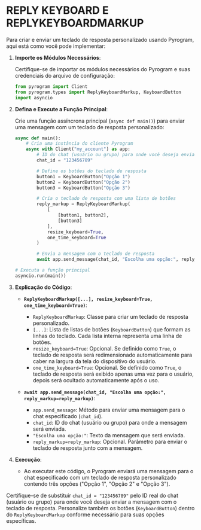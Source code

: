 # REPLY KEYBOARD E REPLYKEYBOARDMARKUP
Para criar e enviar um teclado de resposta personalizado usando Pyrogram, aqui está como você pode implementar:

1. **Importe os Módulos Necessários**:

   Certifique-se de importar os módulos necessários do Pyrogram e suas credenciais do arquivo de configuração:

   ```python
   from pyrogram import Client
   from pyrogram.types import ReplyKeyboardMarkup, KeyboardButton
   import asyncio
   ```

2. **Defina e Execute a Função Principal**:

   Crie uma função assíncrona principal (`async def main()`) para enviar uma mensagem com um teclado de resposta personalizado:

   ```python
   async def main():
       # Cria uma instância do cliente Pyrogram
       async with Client("my_account") as app:
           # ID do chat (usuário ou grupo) para onde você deseja enviar a mensagem
           chat_id = "123456789"

           # Define os botões do teclado de resposta
           button1 = KeyboardButton("Opção 1")
           button2 = KeyboardButton("Opção 2")
           button3 = KeyboardButton("Opção 3")

           # Cria o teclado de resposta com uma lista de botões
           reply_markup = ReplyKeyboardMarkup(
               [
                   [button1, button2],
                   [button3]
               ],
               resize_keyboard=True,
               one_time_keyboard=True
           )

           # Envia a mensagem com o teclado de resposta
           await app.send_message(chat_id, "Escolha uma opção:", reply_markup=reply_markup)

   # Executa a função principal
   asyncio.run(main())
   ```

3. **Explicação do Código**:

   - **`ReplyKeyboardMarkup([...], resize_keyboard=True, one_time_keyboard=True)`**:
     - `ReplyKeyboardMarkup`: Classe para criar um teclado de resposta personalizado.
     - `[...]`: Lista de listas de botões (`KeyboardButton`) que formam as linhas do teclado. Cada lista interna representa uma linha de botões.
     - `resize_keyboard=True`: Opcional. Se definido como `True`, o teclado de resposta será redimensionado automaticamente para caber na largura da tela do dispositivo do usuário.
     - `one_time_keyboard=True`: Opcional. Se definido como `True`, o teclado de resposta será exibido apenas uma vez para o usuário, depois será ocultado automaticamente após o uso.

   - **`await app.send_message(chat_id, "Escolha uma opção:", reply_markup=reply_markup)`**:
     - `app.send_message`: Método para enviar uma mensagem para o chat especificado (`chat_id`).
     - `chat_id`: ID do chat (usuário ou grupo) para onde a mensagem será enviada.
     - `"Escolha uma opção:"`: Texto da mensagem que será enviada.
     - `reply_markup=reply_markup`: Opcional. Parâmetro para enviar o teclado de resposta junto com a mensagem.

4. **Execução**:

   - Ao executar este código, o Pyrogram enviará uma mensagem para o chat especificado com um teclado de resposta personalizado contendo três opções ("Opção 1", "Opção 2" e "Opção 3").

Certifique-se de substituir `chat_id = "123456789"` pelo ID real do chat (usuário ou grupo) para onde você deseja enviar a mensagem com o teclado de resposta. Personalize também os botões (`KeyboardButton`) dentro do `ReplyKeyboardMarkup` conforme necessário para suas opções específicas.